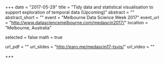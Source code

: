 +++
date = "2017-05-29"
title = "Tidy data and statistical visualisation to support exploration of temporal data (Upcoming)"
abstract = ""
abstract_short = ""
event = "Melbourne Data Science Week 2017"
event_url = "http://www.datasciencemelbourne.com/medascin2017/"
location = "Melbourne, Australia"

selected = false
math = true

url_pdf = ""
url_slides = "http://earo.me/medascin17-tsvis/"
url_video = ""

+++
